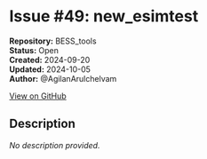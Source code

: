 # Issue #49: new_esimtest

**Repository:** BESS_tools  
**Status:** Open  
**Created:** 2024-09-20  
**Updated:** 2024-10-05  
**Author:** @AgilanArulchelvam  

[View on GitHub](https://github.com/Simtestlab/BESS_tools/issues/49)

## Description

*No description provided.*